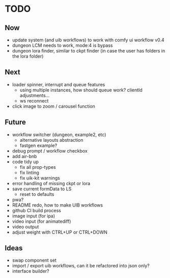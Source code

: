 # TODO

## Now

- update system (and uib workflows) to work with comfy ui workflow v0.4
- dungeon LCM needs to work, mode:4 is bypass
- dungeon lora finder, similar to ckpt finder (in case the user has folders in the lora folder)

## Next

- loader spinner, interrupt and queue features
  - using multiple instances, how should queue work? clientId adjustments...
  - ws reconnect
- click image to zoom / carousel function

## Future

- workflow switcher (dungeon, example2, etc)
  - alternative layouts abstraction
  - fastgen example?
- debug prompt / workflow checkbox
- add air-bnb
- code tidy up
  - fix all prop-types
  - fix linting
  - fix uik-kit warnings
- error handling of missing ckpt or lora
- save current formData to LS
  - reset to defaults
- pwa?
- README redo, how to make UIB workflows
- github CI build process
- image input (for ipa)
- video input (for animatediff)
- video output
- adjust weight with CTRL+UP or CTRL+DOWN

## Ideas

- swap component set
- import / export uib workflows, can it be refactored into json only?
- interface builder?
